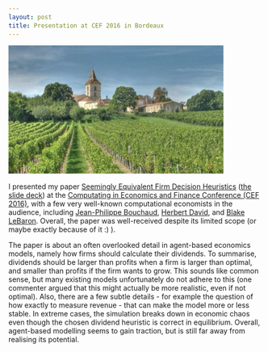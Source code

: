 ```yaml
---
layout: post
title: Presentation at CEF 2016 in Bordeaux
---
```

<p><img src="/assets/images/bordeaux.jpg" alt="" class="image left"></p>I presented my paper <a href="/assets/images/heuristics.pdf">Seemingly Equivalent Firm Decision Heuristics</a> (<a href="https://editorialexpress.com/cgi-bin/conference/download.cgi?paper_id=87&file_type=slides">the slide deck</a>) at the <a href="https://editorialexpress.com/conference/CEF2016/program/CEF2016.html#61">Computating in Economics and Finance Conference (CEF 2016)</a>, with a few very well-known computational economists in the audience, including <a href="https://en.wikipedia.org/wiki/Jean-Philippe_Bouchaud">Jean-Philippe Bouchaud</a>, <a href="http://www.wiwi.uni-bielefeld.de/lehrbereiche/vwl/etace/team/hdawid/">Herbert David</a>, and <a href="http://people.brandeis.edu/~blebaron/">Blake LeBaron</a>. Overall, the paper was well-received despite its limited scope (or maybe exactly because of it :) ).

The paper is about an often overlooked detail in agent-based economics models, namely how firms should calculate their dividends. To summarise, dividends should be larger than profits when a firm is larger than optimal, and smaller than profits if the firm wants to grow. This sounds like common sense, but many existing models unfortunately do not adhere to this (one commenter argued that this might actually be more realistic, even if not optimal). Also, there are a few subtle details - for example the question of how exactly to measure revenue - that can make the model more or less stable. In extreme cases, the simulation breaks down in economic chaos even though the chosen dividend heuristic is correct in equilibrium. Overall, agent-based modelling seems to gain traction, but is still far away from realising its potential.